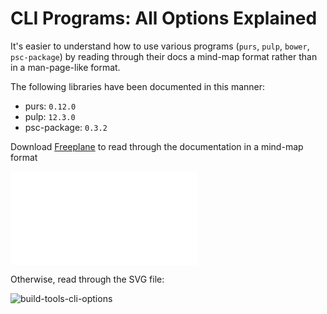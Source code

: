 # CLI Programs: All Options Explained

It's easier to understand how to use various programs (`purs`, `pulp`, `bower`, `psc-package`) by reading through their docs a mind-map format rather than in a man-page-like format.

The following libraries have been documented in this manner:
- purs: `0.12.0`
- pulp: `12.3.0`
- psc-package: `0.3.2`

Download [Freeplane](https://www.freeplane.org/) to read through the documentation in a mind-map format

![Purescript-Build-Tools.mm](./assets/Purescript-Build-Tools.mm)

Otherwise, read through the SVG file:

![build-tools-cli-options](./assets/Build-Tools-CLI-Options.svg)
